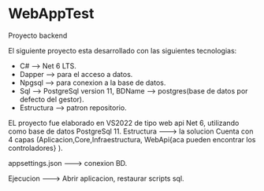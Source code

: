 # WebAppTest
Proyecto backend



El siguiente proyecto esta desarrollado con las siguientes tecnologias:
* C# --> Net 6 LTS.
* Dapper --> para el acceso a datos.
* Npgsql --> para conexion a la base de datos.
* Sql --> PostgreSql version 11, BDName --> postgres(base de datos por defecto del gestor).
* Estructura --> patron repositorio.



EL proyecto fue elaborado en VS2022 de tipo web api Net 6, utilizando como base de datos PostgreSql 11.
Estructura ---> la solucion Cuenta con 4 capas (Aplicacion,Core,Infraestructura, WebApi{aca pueden encontrar los controladores}  ).

appsettings.json ---> conexion BD.

Ejecucion ---> Abrir aplicacion, restaurar scripts sql.
